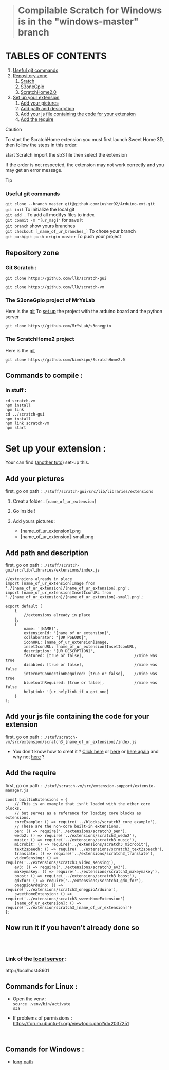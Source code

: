 > # Compilable Scratch for Windows is in the "windows-master" branch


# TABLES OF CONTENTS

1. [Useful git commands](#Useful-git-commands)
2. [Repository zone](#Repository-zone)
   1. [Sratch](#Git-Scratch-)
   2. [S3oneGpio](#The-S3oneGpio-project-of-MrYsLab)
   3. [ScratchHome2.0](#The-ScratchHome2-project)
3. [Set up your extension](#set-up-your-extension-)
   1. [Add your pictures](#Add-your-pictures)
   2. [Add path and description](#Add-path-and-description)
   3. [Add your js file containing the code for your extension](#Add-your-js-file-containing-the-code-for-your-extension)
   4. [Add the require](#Add-the-require)

> [!CAUTION]
> To start the ScratchHome extension you must first launch Sweet Home 3D, then follow the steps in this order:
>
> start Scratch
> import the sb3 file
> then select the extension
>
> If the order is not respected, the extension may not work correctly and you may get an error message.

> [!TIP]
> ### Useful git commands
>```git clone --branch master git@github.com:Lusher92/Arduino-ext.git``` <br/>
>```git init``` To initialize the local git <br/>
>```git add .``` To add all modifys files to index <br/>
>```git commit -m "[ur_msg]"``` for save it <br/>
>```git branch``` show yours branches <br/>
>```git checkout [_name_of_ur_branches_]``` To chose your branch <br/>
>```git push```/```git push origin master``` To push your project

## Repository zone
### Git Scratch :

```
git clone https://github.com/llk/scratch-gui
```
```
git clone https://github.com/llk/scratch-vm
```
### The S3oneGpio project of MrYsLab
Here is the [git](https://github.com/MrYsLab/s3onegpio)
To [set up](https://mryslab.github.io/s3-extend/) the project with the arduino board and the python server
```
git clone https://github.com/MrYsLab/s3onegpio
```

### The ScratchHome2 project
Here is the [git](https://github.com/kimokipo/ScratchHome2.0)
```
git clone https://github.com/kimokipo/ScratchHome2.0
```

## Commands to compile :

### in stuff :

```
cd scratch-vm
npm install
npm link
cd ../scratch-gui
npm install
npm link scratch-vm
npm start
```

# Set up your extension :
Your can find ([another tuto](https://brightchamps.com/blog/make-scratch-extension-using-javascript/)) set-up this.

## Add your pictures
first, go on path : `./stuff/scratch-gui/src/lib/libraries/extensions`

1. Creat a folder : `[name_of_ur_extension]`
   
2. Go inside !

3. Add yours pictures :
	- [name_of_ur_extension].png
	- [name_of_ur_extension]-small.png


## Add path and description
first, go on path : `./stuff/scratch-gui/src/lib/libraries/extensions/index.js` <br/>

```
//extensions already in place
import [name_of_ur_extension]Image from './[name_of_ur_extension]/[name_of_ur_extension].png';
import [name_of_ur_extension]InsetIconURL from './[name_of_ur_extension]/[name_of_ur_extension]-small.png';

export default [
    {
        //extensions already in place
    },
    {
		name: '[NAME]',
		extensionId: '[name_of_ur_extension]',
		collaborator: "[UR_PSEUDO]",
		iconURL: [name_of_ur_extension]Image,
		insetIconURL: [name_of_ur_extension]InsetIconURL,
		description: '[UR_DESCRPTION]',
		featured: [true or false],                      //mine was true
		disabled: [true or false],                      //mine was false
		internetConnectionRequired: [true or false],    //mine was true
		bluetoothRequired: [true or false],             //mine was false
		helpLink: '[ur_helplink_if_u_got_one]
    }
];
```

## Add your js file containing the code for your extension
first, go on path : `./stuf/scratch-vm/src/extension/scratch3_[name_of_ur_extension]/index.js`

- You don't know how to creat it ? [Click here](https://www.instructables.com/Making-Scratch-30-Extensions/) or
[here](https://scratch.mit.edu/discuss/48/) or
[here again](https://medium.com/@hiroyuki.osaki/how-to-develop-your-own-block-for-scratch-3-0-1b5892026421)
and why not [here](https://www.foolproofme.org/articles/395-the-dangers-of-randomly-clicking-links) ?

## Add the require
first, go on path : `./stuf/scratch-vm/src/extension-support/extensio-manager.js`
```
const builtinExtensions = {
	// This is an example that isn't loaded with the other core blocks,
	// but serves as a reference for loading core blocks as extensions.
	coreExample: () => require('../blocks/scratch3_core_example'),
	// These are the non-core built-in extensions.
	pen: () => require('../extensions/scratch3_pen'),
	wedo2: () => require('../extensions/scratch3_wedo2'),
	music: () => require('../extensions/scratch3_music'),
	microbit: () => require('../extensions/scratch3_microbit'),
	text2speech: () => require('../extensions/scratch3_text2speech'),
	translate: () => require('../extensions/scratch3_translate'),
	videoSensing: () => require('../extensions/scratch3_video_sensing'),
	ev3: () => require('../extensions/scratch3_ev3'),
	makeymakey: () => require('../extensions/scratch3_makeymakey'),
	boost: () => require('../extensions/scratch3_boost'),
	gdxfor: () => require('../extensions/scratch3_gdx_for'),
	onegpioArduino: () => require('../extensions/scratch3_onegpioArduino'),
	sweetHomeExtension: () => require('../extensions/scratch3_sweetHomeExtension')
	[name_of_ur_extension]: () => require('../extension/scratch3_[name_of_ur_extension]')
};
```
## Now run it if you haven't already done so
<br/>
<br/>

### Link of the [local servor](http://localhost:8601) :

http://localhost:8601


## Commands for Linux :
- Open the venv : <br/>
`source .venv/bin/activate` <br/>
`s3a` <br/>

- If problems of permissions :<br/>
https://forum.ubuntu-fr.org/viewtopic.php?id=2037251

<br/>

## Comands for Windows :
- [long path](https://www.it-connect.fr/windows-10-comment-activer-la-gestion-des-chemins-trop-long/)

